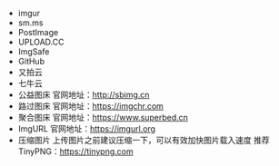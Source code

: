 - imgur
- sm.ms
- PostImage
- UPLOAD.CC
- ImgSafe
- GitHub
- 又拍云
- 七牛云
- 公益图床
  官网地址：<http://sbimg.cn>
- 路过图床
  官网地址：<https://imgchr.com>
- 聚合图床
  官网地址：<https://www.superbed.cn>
- ImgURL
  官网地址：<https://imgurl.org>
- 压缩图片
  上传图片之前建议压缩一下，可以有效加快图片载入速度
  推荐 TinyPNG：<https://tinypng.com>
